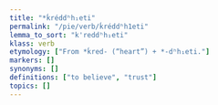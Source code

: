 ```yaml
---
title: "*ḱréddʰh₁eti"
permalink: "/pie/verb/ḱréddʰh1eti"
lemma_to_sort: "k'reddʰh₁eti"
klass: verb
etymology: ["From *ḱred- (“heart”) +‎ *-dʰh₁eti."]
markers: []
synonyms: []
definitions: ["to believe", "trust"]
topics: []
---
```

